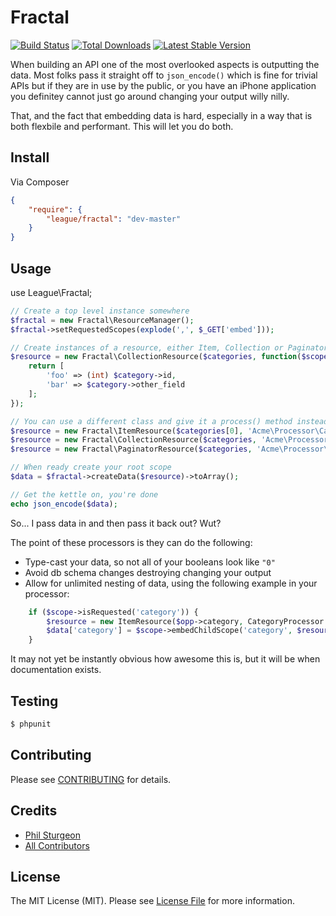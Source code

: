 # Fractal

[![Build Status](https://travis-ci.org/php-loep/fractal.png?branch=master)](https://travis-ci.org/php-loep/fractal)
[![Total Downloads](https://poser.pugx.org/league/fractal/downloads.png)](https://packagist.org/packages/league/fractal)
[![Latest Stable Version](https://poser.pugx.org/league/fractal/v/stable.png)](https://packagist.org/packages/league/fractal)

When building an API one of the most overlooked aspects is outputting the data. Most folks pass it straight off 
to `json_encode()` which is fine for trivial APIs but if they are in use by the public, or you have an iPhone
application you definitey cannot just go around changing your output willy nilly.

That, and the fact that embedding data is hard, especially in a way that is both flexbile and performant. This 
will let you do both.


## Install

Via Composer

``` json
{
    "require": {
        "league/fractal": "dev-master"
    }
}
```


## Usage

use League\Fractal;

``` php
// Create a top level instance somewhere
$fractal = new Fractal\ResourceManager();
$fractal->setRequestedScopes(explode(',', $_GET['embed']));

// Create instances of a resource, either Item, Collection or Paginator and give it a callback
$resource = new Fractal\CollectionResource($categories, function($scope, $category) {
    return [
        'foo' => (int) $category->id,
        'bar' => $category->other_field
    ];
});

// You can use a different class and give it a process() method instead of using a callback
$resource = new Fractal\ItemResource($categories[0], 'Acme\Processor\CategoryProcessor');
$resource = new Fractal\CollectionResource($categories, 'Acme\Processor\CategoryProcessor');
$resource = new Fractal\PaginatorResource($categories, 'Acme\Processor\CategoryProcessor');

// When ready create your root scope
$data = $fractal->createData($resource)->toArray();

// Get the kettle on, you're done
echo json_encode($data);

```

So... I pass data in and then pass it back out? Wut?

The point of these processors is they can do the following:

* Type-cast your data, so not all of your booleans look like `"0"`
* Avoid db schema changes destroying changing your output
* Allow for unlimited nesting of data, using the following example in your processor:

``` php
    if ($scope->isRequested('category')) {
        $resource = new ItemResource($opp->category, CategoryProcessor::class);
        $data['category'] = $scope->embedChildScope('category', $resource);
    }
```

It may not yet be instantly obvious how awesome this is, but it will be when documentation exists.

## Testing

``` bash
$ phpunit
```


## Contributing

Please see [CONTRIBUTING](https://github.com/php-loep/fractal/blob/master/CONTRIBUTING.md) for details.


## Credits

- [Phil Sturgeon](https://github.com/philsturgeon)
- [All Contributors](https://github.com/php-loep/fractal/contributors)


## License

The MIT License (MIT). Please see [License File](https://github.com/php-loep/fractal/blob/master/LICENSE) for more information.
